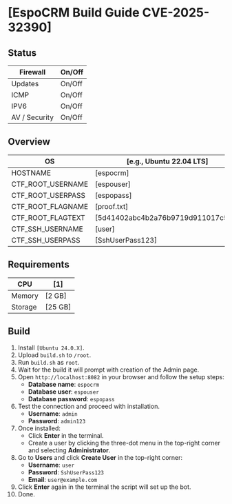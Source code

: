 # [EspoCRM Build Guide CVE-2025-32390]

## Status

| Firewall      | On/Off |
| ------------- | ------ |
| Updates       | On/Off |
| ICMP          | On/Off |
| IPV6          | On/Off |
| AV / Security | On/Off |

## Overview

| OS                 | [e.g., Ubuntu 22.04 LTS] |
| ------------------ | ------------------------ |
| HOSTNAME           | [espocrm]                |
| CTF_ROOT_USERNAME  | [espouser]               |
| CTF_ROOT_USERPASS  | [espopass]               |
| CTF_ROOT_FLAGNAME  | [proof.txt]              |
| CTF_ROOT_FLAGTEXT  | [5d41402abc4b2a76b9719d911017c592]|
| CTF_SSH_USERNAME   | [user]|
| CTF_SSH_USERPASS   | [SshUserPass123]|

## Requirements

| CPU     | [1]     |
| ------- | ------------- |
| Memory  | [2 GB]  |
| Storage | [25 GB] |

## Build

1. Install `[Ubuntu 24.0.X]`.
2. Upload `build.sh` to `/root`.
3. Run `build.sh` as `root`.
4. Wait for the build it will prompt with creation of the Admin page.
5. Open `http://localhost:8082` in your browser and follow the setup steps:
    - **Database name**: `espocrm`
    - **Database user**: `espouser`
    - **Database password**: `espopass`
6. Test the connection and proceed with installation.
    - **Username**: `admin`
    - **Password**: `admin123`
7. Once installed:
    - Click **Enter** in the terminal.
    - Create a user by clicking the three-dot menu in the top-right corner and selecting **Administrator**.
8. Go to **Users** and click **Create User** in the top-right corner:
    - **Username**: `user`
    - **Password**: `SshUserPass123`
    - **Email**: `user@example.com`
9. Click **Enter** again in the terminal the script will set up the bot.
10. Done.